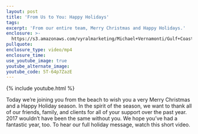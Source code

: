 ```yaml
---
layout: post
title: 'From Us to You: Happy Holidays'
tags:
excerpt: 'From our entire team, Merry Christmas and Happy Holidays.'
enclosure: >-
  https://s3.amazonaws.com/vyralmarketing/Michael+Vernamonti/Gulf+Coast+Real+Estate+Happy+Holidays!.mp4
pullquote:
enclosure_type: video/mp4
enclosure_time:
use_youtube_image: true
youtube_alternate_image:
youtube_code: 5T-64p7ZazE
---
```



{% include youtube.html %}

Today we’re joining you from the beach to wish you a very Merry Christmas and a Happy Holiday season. In the spirit of the season, we want to thank all of our friends, family, and clients for all of your support over the past year. 2017 wouldn’t have been the same without you. We hope you’ve had a fantastic year, too. To hear our full holiday message, watch this short video.
